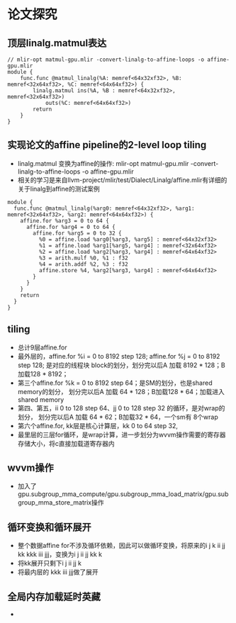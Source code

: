 # 论文探究
## 顶层linalg.matmul表达
```
// mlir-opt matmul-gpu.mlir -convert-linalg-to-affine-loops -o affine-gpu.mlir
module {
    func.func @matmul_linalg(%A: memref<64x32xf32>, %B: memref<32x64xf32>, %C: memref<64x64xf32>) {
        linalg.matmul ins(%A, %B : memref<64x32xf32>, memref<32x64xf32>)
            outs(%C: memref<64x64xf32>)
        return
    }
}

```
## 实现论文的affine pipeline的2-level loop tiling
- linalg.matmul 变换为affine的操作: mlir-opt matmul-gpu.mlir -convert-linalg-to-affine-loops -o affine-gpu.mlir
- 相关的学习是来自llvm-project/mlir/test/Dialect/Linalg/affine.mlir有详细的关于linalg到affine的测试案例
```
module {
  func.func @matmul_linalg(%arg0: memref<64x32xf32>, %arg1: memref<32x64xf32>, %arg2: memref<64x64xf32>) {
    affine.for %arg3 = 0 to 64 {
      affine.for %arg4 = 0 to 64 {
        affine.for %arg5 = 0 to 32 {
          %0 = affine.load %arg0[%arg3, %arg5] : memref<64x32xf32>
          %1 = affine.load %arg1[%arg5, %arg4] : memref<32x64xf32>
          %2 = affine.load %arg2[%arg3, %arg4] : memref<64x64xf32>
          %3 = arith.mulf %0, %1 : f32
          %4 = arith.addf %2, %3 : f32
          affine.store %4, %arg2[%arg3, %arg4] : memref<64x64xf32>
        }
      }
    }
    return
  }
}
```

## tiling
- 总计9层affine.for
- 最外层的，affine.for %i = 0 to 8192 step 128; affine.for %j = 0 to 8192 step 128; 是对应的线程块 block的划分，划分完以后A 加载 8192 * 128；B加载128 * 8192；
- 第三个affine.for %k = 0 to 8192 step 64；是SM的划分，也是shared memory的划分， 划分完以后A 加载 64 * 128；B加载128 * 64；加载进入shared memory
- 第四、第五，ii 0 to 128 step 64、jj 0 to 128 step 32 的循环，是对wrap的划分， 划分完以后A 加载 64 * 62；B加载32 * 64，一个sm有 8个wrap
- 第六个affine.for, kk层是核心计算层，kk 0 to 64 step 32,
- 最里层的三层for循环，是wrap计算，进一步划分为wvvm操作需要的寄存器存储大小，将c直接加载道寄存器内

## wvvm操作
- 加入了gpu.subgroup_mma_compute/gpu.subgroup_mma_load_matrix/gpu.subgroup_mma_store_matrix操作

## 循环变换和循环展开
- 整个数据affine for不涉及循环依赖，因此可以做循环变换，将原来的i j k ii jj kk kkk iii jjj，变换为i j ii jj kk k
- 将kk展开只剩下i j ii jj k
- 将最内层的 kkk iii jjj做了展开

## 全局内存加载延时英藏
- 
